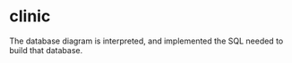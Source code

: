 # clinic
The database diagram is interpreted, and implemented the SQL needed to build that database.
